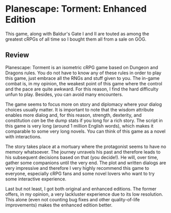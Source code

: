 # Planescape: Torment: Enhanced Edition

This game, along with Baldur's Gate I and II are touted as among the greatest cRPGs of all time so I bought them all from a sale on GOG.

## Review

Planescape: Torment is an isometric cRPG game based on Dungeon and Dragons rules. You do not have to know any of these rules in order to play this game, just embrace all the RNGs and stuff given to you. The in-game combat is, in my opinion, the weakest point of this game where the control and the pace are quite awkward. For this reason, I find the hard difficulty unfun to play. Besides, you can avoid many encounters.

The game seems to focus more on story and diplomacy where your dialog choices usually matter. It is important to note that the wisdom attribute enables more dialog and, for this reason, strength, dexterity, and constitution *can* be the dump stats if you long for a rich story. The script in this game is very long (around 1 million English words), which makes it comparable to some very long novels. You can think of this game as a novel with interactions.

The story takes place at a mortuary where the protagonist seems to have no memory whatsoever. The journey unravels his past and therefore leads to his subsequent decisions based on that (you decide!). He will, over time, gather some companions until the very end. The plot and written dialogs are very impressive and therefore I very highly recommend this game to everyone, especially cRPG fans and some novel lovers who want to try some interactive experience.

Last but not least, I got both original and enhanced editions. The former offers, in my opinion, a very lackluster experience due to its low resolution. This alone (even not counting bug fixes and other quality-of-life improvements) makes the enhanced edition better.
